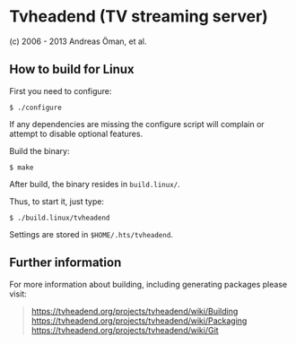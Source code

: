 Tvheadend (TV streaming server)
====================================
(c) 2006 - 2013 Andreas Öman, et al.

How to build for Linux
----------------------

First you need to configure:

	$ ./configure

If any dependencies are missing the configure script will complain or attempt
to disable optional features.

Build the binary:

	$ make

After build, the binary resides in `build.linux/`.

Thus, to start it, just type:

	$ ./build.linux/tvheadend

Settings are stored in `$HOME/.hts/tvheadend`.

Further information
-------------------

For more information about building, including generating packages please visit:
> https://tvheadend.org/projects/tvheadend/wiki/Building
> https://tvheadend.org/projects/tvheadend/wiki/Packaging
> https://tvheadend.org/projects/tvheadend/wiki/Git
